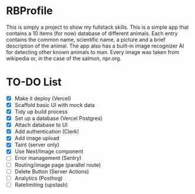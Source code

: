 # RBProfile

This is simply a project to show my fullstack skills. This is a simple app that contains a 10 items (for now) database of different animals. Each entry contains the common name, scientific name, a picture and a brief description of the animal. The app also has a built-in image recognizer AI for detecting other known animals to man. Every image was taken from wikipedia or, in the case of the salmon, npr.org.

# TO-DO List

- [x] Make it deploy (Vercel)
- [x] Scaffold basic UI with mock data
- [x] Tidy up build process
- [x] Set up a database (Vercel Postgres)
- [x] Attach database to UI
- [x] Add authentication (Clerk)
- [x] Add image upload
- [x] Taint (server only)
- [x] Use Next/Image component
- [ ] Error management (Sentry)
- [ ] Routing/image page (parallel route)
- [ ] Delete Button (Server Actions)
- [ ] Analytics (Posthog)
- [ ] Ratelimiting (upstash)
